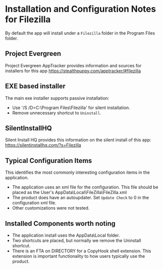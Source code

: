 # Installation and Configuration Notes for Filezilla

By default the app will install under a `Filezilla` folder in the Program Files folder.

## Project Evergreen
Project Evergreen AppTracker provides information and sources for installers for this app https://stealthpuppy.com/apptracker/#filezilla 


## EXE based installer

The main exe installer supports passive installation:
* Use  '/S /D=C:\Program Files\Filezilla' for silent installation.
* Remove unnecessary shortcut to `Uninstall`.



## SilentInstallHQ
Silent Install HQ provides this information on the silent install of this app: https://silentinstallhq.com/?s=Filezilla 

## Typical Configuration Items 

This identifies the most commonly interesting configuration items in the application.

* The application uses an xml file for the configuration. This file should be placed as the User's AppData\Local\FileZilla\FileZilla.xml 
* The product does have an autoupdater. Set `Update Check` to 0 in the configuration xml file.
* Other customizations were not tested.

## Installed Components worth noting

* The application install uses the AppData\Local folder. 
* Two shortcuts are placed, but normally we remove the Uninstall shortcut.
* There is an FTA on DIRECTORY for a CopyHook shell extension.  This extension is important functionality to how users typically use the product.
